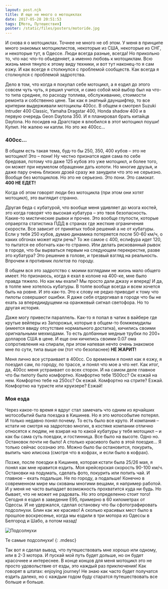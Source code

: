 ```yaml
---
layout: post.njk
title: И еще не много о мотоциклах
date: 2017-05-28 20:51:53
tags: [Мото, Путешествия]
poster: /static/files/posters/motoride.jpg
---
```


И снова я о мотоциклах. Точнее не много не об этом. У меня в принципе много знакомых мотоциклистов, некоторые из США, некоторые из СНГ, и некоторые тут, в Одессе. Люди всегда разные, всегда! Но прикольно то, что нас что-то обьеденяет, а именно любовь к мотоциклам. Всю жизнь меня тянуло к этому виду техники, и вот тут наконец-то я сам езжу. И как всегде я столкнулся с проблемой сообществ. Как всегда я столкнулся с проблемой задротства.

Дело в том, что когда я покупал себе мотоцикл, а я ездил до этого совсем чуть чуть, я решил учится, и само собой мой выбор был на что-то типа среднее, по расходу топлива, обслуживанию, стоимости ремонта и собственно цене. Так как я знатный дауншифтер, то все критерии выдерживали мотоциклы 400cc. В общем я смотрел Suzuki Intruder 400 Classic, Yamaha Dragstar 400, Honda shadow 400 и в первую очередь Geon Daytona 350. И я планировал брать китайцв Daytona. Но посидев на Драгстаре я влюбился в этот мотоцикл поуши! Купил. Не жалею ни капли. Но это же 400cc...

### 400cc... 

В общем есть такая тема, буд-то бы 250, 350, 400 кубов – это не мотоцикл! Это – пони! Ну честно признатся идея сама по себе бредовая, потому что даже 125 кубов это уже мотоцикл, и более того, он может при неумелом обращении дать копоти. Но многие друзья, и даже пару очень близких дрзей сразу же занудили что это не серьезно. Вообще без мотоциклов. Но это не серьезно. Это пони. Это самокат. **400 НЕ ЕДЕТ!**

Когда об этом говорят люди без мотоцикла (при этом они хотят мотоцикл), это выглядит странно.

Другая беда с кубатурой, что вообще меня удивляет до мозга костей, это когда говорят что высокая кубатура – это твоя безопасность. Какие-то мистические рывки и прочее. Это вообще глупости, которые опраергла статистика ПДД в странах где жесткие ограничения скорости. Все зависит от принятых тобой решений а не от кубатуры. Если у тебя 250 кубов, думаю динамика потеряется после 50-60 км/ч, о каких обгонах может идти речь? То же самое с 400, еслифура идет 120, то пытатся ее обогнать как-то странно. Или делать рискованный рывок в городе, что бы вырваться первым на следующем перекрестке, разве это кубатура? Это решение в голове, и трезвый взгляд на реальность. Впрочем я противник *полетов* по городу.

В общем вся это задротство с моими взглядами не жизнь мало общего имеет. Но признаюсь, когда я ехал в колоне на 400-ке, мне было правда тяжело. Но как мы ехали? Мы просто дали джазу и вперед! И да, в толпе мне хотелось кубатуры. В толпе вообще всегда и всем хочется быть на ровне. И это как-то. Это к слову не редко приводит к тому что пилоты совершают ошибки. Я даже себя отдергивал в городе что бы не ехать за впередиидущеми на оранжевый сигнал светофора. Но то другая история. 

Даже могу привести параллель. Как-то я попал в чатик в вайбере где крутые вейперы из Запорожья, которые в общем-то бомжемудилы (имеется ввиду отсутствие нормального достатка), кичились своими оригнальными мехмодами. То есть долбанные медные трубки по 200+ долларов США в цене. И еще они кичились своими 0.07 ома сопротивления на спирали, при этом напевая нечто очень знакомое мне по сути, типа выше ом (тот что безопаснее) **НЕ ЖАРИТ!**

Меня лично все устраивает в 400cc. Со временем я понял как я езжу, я поездил сам, по городу, по трассе, и понял что мое а что нет. Как итог, да, 400cc меня устраивает со всех сторон. И на самом деле главное что бы пилоту было комфортно. Комфортно тебе 1500cc? Ок езжай на нем. Комфортно тебе на 250cc? Ок езжай. Комфортно на стрите? Езжай. Комфортно на туристе или круизере? Езжай!

### Моя езда

Через какое-то время я вдруг стал замечать что одним из ярчайших мотособытий была поездка в Кишинев. Но я это мотособытие потерял. И только недавно понял почему. То есть было все круто. И компания – кстати не смотря на задротсво многих, в костяке компании отлично относятся к людям, не взирая на то какой кубатуры у тебя мотоцикл – и как бы сама суть поездки, и гостинница. Все было на высоте. Одно но. Остановок почти не было! А столько красивого было в этой поездке... Я только сейчас осознаю это. Можно было бы остановится, покурить, выпить чаю илисока (смотря что в кофрах, и если было в кофрах). 

Позже, после поездки в Кишинев, которая кстати была 25/26 мая, я понял как мне нравится ездить. Моя крейсерская скорость 90-100 км/ч. Остановки на подумать, сделать фото, покурить или попить чай. И главное – ехать подальше. Не по городу, а подальше! Конечно в современном мире мы скованы многими вещами, я например работой. И у меня не часто выпадает возможность прохватится куда ни будь. Но бывает, что не может не радовать. Но это определенно стоит того! Сегодня я ездил в заведение Е95, примерно в 60 километрах от Одессы. И не удержался, сделал остановку что бы сфотографировать подсолнухи. Блин как же красиво! А сколько красивых мест было в прошлое воскресенье, когда мы ездили в три мотора из Одессы в Белгород и Шабо, а потом назад!

![Подсолнухи](/static/files/articles/sunflowers.jpg)

Те самые подсолнухи!
{: .mdesc}

Так вот я сделал вывод, что путешествовать мне хорошо или одному, или в 2-3 мотора. И пускай мой путь будет дольше, но он будет красочнее и интереснее. В конце концов для меня мотоцикл это не просто удовольствие от езды, это каждый раз приключения! Как говорят в штатах: enjoying journey! Не знаю как часто будет получатся ездить далеко, но с каждым годом буду старатся путешествовать все больше и больше. 
